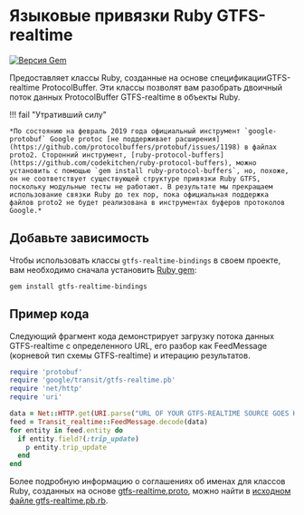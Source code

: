 # Языковые привязки Ruby GTFS-realtime

[![Версия Gem](https://badge.fury.io/rb/gtfs-realtime-bindings.svg)](https://badge.fury.io/rb/gtfs-realtime-bindings)

Предоставляет классы Ruby, созданные на основе спецификацииGTFS-realtime ProtocolBuffer. Эти классы позволят вам разобрать двоичный поток данных ProtocolBuffer GTFS-realtime в объекты Ruby.

!!! fail "Утративший силу"

    *По состоянию на февраль 2019 года официальный инструмент `google-protobuf` Google protoc [не поддерживает расширения](https://github.com/protocolbuffers/protobuf/issues/1198) в файлах proto2. Сторонний инструмент, [ruby-protocol-buffers](https://github.com/codekitchen/ruby-protocol-buffers), можно установить с помощью `gem install ruby-protocol-buffers`, но, похоже, он не соответствует существующей структуре привязки Ruby GTFS, поскольку модульные тесты не работают. В результате мы прекращаем использование связки Ruby до тех пор, пока официальная поддержка файлов proto2 не будет реализована в инструментах буферов протоколов Google.*

## Добавьте зависимость

Чтобы использовать классы `gtfs-realtime-bindings` в своем проекте, вам необходимо сначала установить [Ruby gem](https://rubygems.org/gems/gtfs-realtime-bindings):

    gem install gtfs-realtime-bindings

## Пример кода

Следующий фрагмент кода демонстрирует загрузку потока данных GTFS-realtime с определенного URL, его разбор как FeedMessage (корневой тип схемы GTFS-realtime) и итерацию результатов.

```ruby
require 'protobuf'
require 'google/transit/gtfs-realtime.pb'
require 'net/http'
require 'uri'

data = Net::HTTP.get(URI.parse("URL OF YOUR GTFS-REALTIME SOURCE GOES HERE"))
feed = Transit_realtime::FeedMessage.decode(data)
for entity in feed.entity do
  if entity.field?(:trip_update)
    p entity.trip_update
  end
end
```

Более подробную информацию о соглашениях об именах для классов Ruby, созданных на основе [gtfs-realtime.proto](https://github.com/google/transit/blob/master/gtfs-realtime/proto/gtfs-realtime.proto), можно найти в [исходном файле gtfs-realtime.pb.rb](https://github.com/MobilityData/gtfs-realtime-bindings/blob/master/ruby/lib/google/transit/gtfs-realtime.pb.rb).
